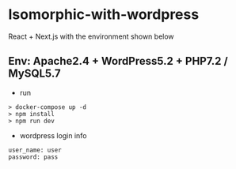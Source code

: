 # Isomorphic-with-wordpress
React + Next.js with the environment shown below

## Env: Apache2.4 + WordPress5.2 + PHP7.2 / MySQL5.7
- run
```
> docker-compose up -d
> npm install
> npm run dev
```

- wordpress
login info
```
user_name: user
password: pass
```